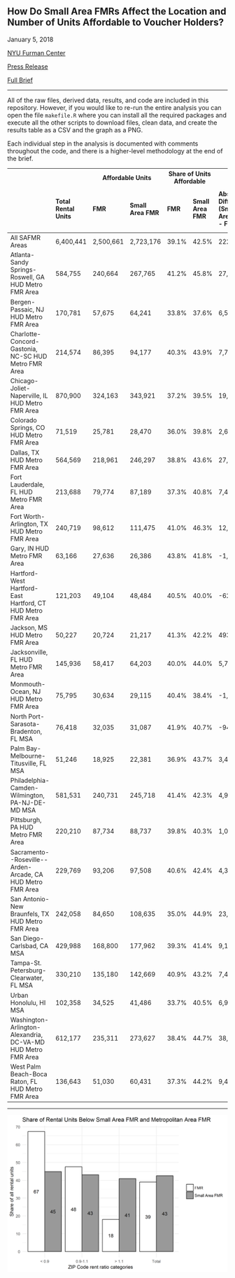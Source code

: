 
How Do Small Area FMRs Affect the Location and Number of Units Affordable to Voucher Holders?
---------------------------------------------------------------------------------------------

January 5, 2018

[NYU Furman Center](http://furmancenter.org/)

[Press Release](http://furmancenter.org/thestoop/entry/report-explores-how-small-area-fmrs-would-affect-availability-of-homes-affo)

[Full Brief](http://furmancenter.org/files/NYUFurmanCenter_SAFMRbrief_5JAN2018.pdf)

------------------------------------------------------------------------

All of the raw files, derived data, results, and code are included in this repository. However, if you would like to re-run the entire analysis you can open the file `makefile.R` where you can install all the required packages and execute all the other scripts to download files, clean data, and create the results table as a CSV and the graph as a PNG.

Each individual step in the analysis is documented with comments throughout the code, and there is a higher-level methodology at the end of the brief.

<table class="table" style="margin-left: auto; margin-right: auto;">
<thead>
<tr>
<th style="border-bottom:hidden">
</th>
<th style="border-bottom:hidden">
</th>
<th style="text-align:center; border-bottom:hidden; padding-bottom:0; padding-left:3px;padding-right:3px;" colspan="2">
Affordable Units

</th>
<th style="text-align:center; border-bottom:hidden; padding-bottom:0; padding-left:3px;padding-right:3px;" colspan="2">
Share of Units Affordable

</th>
<th style="border-bottom:hidden">
</th>
<th style="border-bottom:hidden">
</th>
</tr>
<tr>
<th style="text-align:left;">
</th>
<th style="text-align:left;">
Total Rental Units
</th>
<th style="text-align:left;">
FMR
</th>
<th style="text-align:left;">
Small Area FMR
</th>
<th style="text-align:left;">
FMR
</th>
<th style="text-align:left;">
Small Area FMR
</th>
<th style="text-align:left;">
Absolute Difference (Small Area FMR - FMR)
</th>
<th style="text-align:left;">
Percentage Change (Small Area FMR - FMR/FMR)
</th>
</tr>
</thead>
<tbody>
<tr>
<td style="text-align:left;">
All SAFMR Areas
</td>
<td style="text-align:left;">
6,400,441
</td>
<td style="text-align:left;">
2,500,661
</td>
<td style="text-align:left;">
2,723,176
</td>
<td style="text-align:left;">
39.1%
</td>
<td style="text-align:left;">
42.5%
</td>
<td style="text-align:left;">
222,515
</td>
<td style="text-align:left;">
8.9%
</td>
</tr>
<tr>
<td style="text-align:left;">
Atlanta-Sandy Springs-Roswell, GA HUD Metro FMR Area
</td>
<td style="text-align:left;">
584,755
</td>
<td style="text-align:left;">
240,664
</td>
<td style="text-align:left;">
267,765
</td>
<td style="text-align:left;">
41.2%
</td>
<td style="text-align:left;">
45.8%
</td>
<td style="text-align:left;">
27,101
</td>
<td style="text-align:left;">
11.3%
</td>
</tr>
<tr>
<td style="text-align:left;">
Bergen-Passaic, NJ HUD Metro FMR Area
</td>
<td style="text-align:left;">
170,781
</td>
<td style="text-align:left;">
57,675
</td>
<td style="text-align:left;">
64,241
</td>
<td style="text-align:left;">
33.8%
</td>
<td style="text-align:left;">
37.6%
</td>
<td style="text-align:left;">
6,566
</td>
<td style="text-align:left;">
11.4%
</td>
</tr>
<tr>
<td style="text-align:left;">
Charlotte-Concord-Gastonia, NC-SC HUD Metro FMR Area
</td>
<td style="text-align:left;">
214,574
</td>
<td style="text-align:left;">
86,395
</td>
<td style="text-align:left;">
94,177
</td>
<td style="text-align:left;">
40.3%
</td>
<td style="text-align:left;">
43.9%
</td>
<td style="text-align:left;">
7,782
</td>
<td style="text-align:left;">
9%
</td>
</tr>
<tr>
<td style="text-align:left;">
Chicago-Joliet-Naperville, IL HUD Metro FMR Area
</td>
<td style="text-align:left;">
870,900
</td>
<td style="text-align:left;">
324,163
</td>
<td style="text-align:left;">
343,921
</td>
<td style="text-align:left;">
37.2%
</td>
<td style="text-align:left;">
39.5%
</td>
<td style="text-align:left;">
19,758
</td>
<td style="text-align:left;">
6.1%
</td>
</tr>
<tr>
<td style="text-align:left;">
Colorado Springs, CO HUD Metro FMR Area
</td>
<td style="text-align:left;">
71,519
</td>
<td style="text-align:left;">
25,781
</td>
<td style="text-align:left;">
28,470
</td>
<td style="text-align:left;">
36.0%
</td>
<td style="text-align:left;">
39.8%
</td>
<td style="text-align:left;">
2,689
</td>
<td style="text-align:left;">
10.4%
</td>
</tr>
<tr>
<td style="text-align:left;">
Dallas, TX HUD Metro FMR Area
</td>
<td style="text-align:left;">
564,569
</td>
<td style="text-align:left;">
218,961
</td>
<td style="text-align:left;">
246,297
</td>
<td style="text-align:left;">
38.8%
</td>
<td style="text-align:left;">
43.6%
</td>
<td style="text-align:left;">
27,337
</td>
<td style="text-align:left;">
12.5%
</td>
</tr>
<tr>
<td style="text-align:left;">
Fort Lauderdale, FL HUD Metro FMR Area
</td>
<td style="text-align:left;">
213,688
</td>
<td style="text-align:left;">
79,774
</td>
<td style="text-align:left;">
87,189
</td>
<td style="text-align:left;">
37.3%
</td>
<td style="text-align:left;">
40.8%
</td>
<td style="text-align:left;">
7,415
</td>
<td style="text-align:left;">
9.3%
</td>
</tr>
<tr>
<td style="text-align:left;">
Fort Worth-Arlington, TX HUD Metro FMR Area
</td>
<td style="text-align:left;">
240,719
</td>
<td style="text-align:left;">
98,612
</td>
<td style="text-align:left;">
111,475
</td>
<td style="text-align:left;">
41.0%
</td>
<td style="text-align:left;">
46.3%
</td>
<td style="text-align:left;">
12,863
</td>
<td style="text-align:left;">
13%
</td>
</tr>
<tr>
<td style="text-align:left;">
Gary, IN HUD Metro FMR Area
</td>
<td style="text-align:left;">
63,166
</td>
<td style="text-align:left;">
27,636
</td>
<td style="text-align:left;">
26,386
</td>
<td style="text-align:left;">
43.8%
</td>
<td style="text-align:left;">
41.8%
</td>
<td style="text-align:left;">
-1,250
</td>
<td style="text-align:left;">
-4.5%
</td>
</tr>
<tr>
<td style="text-align:left;">
Hartford-West Hartford-East Hartford, CT HUD Metro FMR Area
</td>
<td style="text-align:left;">
121,203
</td>
<td style="text-align:left;">
49,104
</td>
<td style="text-align:left;">
48,484
</td>
<td style="text-align:left;">
40.5%
</td>
<td style="text-align:left;">
40.0%
</td>
<td style="text-align:left;">
-620
</td>
<td style="text-align:left;">
-1.3%
</td>
</tr>
<tr>
<td style="text-align:left;">
Jackson, MS HUD Metro FMR Area
</td>
<td style="text-align:left;">
50,227
</td>
<td style="text-align:left;">
20,724
</td>
<td style="text-align:left;">
21,217
</td>
<td style="text-align:left;">
41.3%
</td>
<td style="text-align:left;">
42.2%
</td>
<td style="text-align:left;">
493
</td>
<td style="text-align:left;">
2.4%
</td>
</tr>
<tr>
<td style="text-align:left;">
Jacksonville, FL HUD Metro FMR Area
</td>
<td style="text-align:left;">
145,936
</td>
<td style="text-align:left;">
58,417
</td>
<td style="text-align:left;">
64,203
</td>
<td style="text-align:left;">
40.0%
</td>
<td style="text-align:left;">
44.0%
</td>
<td style="text-align:left;">
5,786
</td>
<td style="text-align:left;">
9.9%
</td>
</tr>
<tr>
<td style="text-align:left;">
Monmouth-Ocean, NJ HUD Metro FMR Area
</td>
<td style="text-align:left;">
75,795
</td>
<td style="text-align:left;">
30,634
</td>
<td style="text-align:left;">
29,115
</td>
<td style="text-align:left;">
40.4%
</td>
<td style="text-align:left;">
38.4%
</td>
<td style="text-align:left;">
-1,519
</td>
<td style="text-align:left;">
-5%
</td>
</tr>
<tr>
<td style="text-align:left;">
North Port-Sarasota-Bradenton, FL MSA
</td>
<td style="text-align:left;">
76,418
</td>
<td style="text-align:left;">
32,035
</td>
<td style="text-align:left;">
31,087
</td>
<td style="text-align:left;">
41.9%
</td>
<td style="text-align:left;">
40.7%
</td>
<td style="text-align:left;">
-948
</td>
<td style="text-align:left;">
-3%
</td>
</tr>
<tr>
<td style="text-align:left;">
Palm Bay-Melbourne-Titusville, FL MSA
</td>
<td style="text-align:left;">
51,246
</td>
<td style="text-align:left;">
18,925
</td>
<td style="text-align:left;">
22,381
</td>
<td style="text-align:left;">
36.9%
</td>
<td style="text-align:left;">
43.7%
</td>
<td style="text-align:left;">
3,456
</td>
<td style="text-align:left;">
18.3%
</td>
</tr>
<tr>
<td style="text-align:left;">
Philadelphia-Camden-Wilmington, PA-NJ-DE-MD MSA
</td>
<td style="text-align:left;">
581,531
</td>
<td style="text-align:left;">
240,731
</td>
<td style="text-align:left;">
245,718
</td>
<td style="text-align:left;">
41.4%
</td>
<td style="text-align:left;">
42.3%
</td>
<td style="text-align:left;">
4,987
</td>
<td style="text-align:left;">
2.1%
</td>
</tr>
<tr>
<td style="text-align:left;">
Pittsburgh, PA HUD Metro FMR Area
</td>
<td style="text-align:left;">
220,210
</td>
<td style="text-align:left;">
87,734
</td>
<td style="text-align:left;">
88,737
</td>
<td style="text-align:left;">
39.8%
</td>
<td style="text-align:left;">
40.3%
</td>
<td style="text-align:left;">
1,002
</td>
<td style="text-align:left;">
1.1%
</td>
</tr>
<tr>
<td style="text-align:left;">
Sacramento--Roseville--Arden-Arcade, CA HUD Metro FMR Area
</td>
<td style="text-align:left;">
229,769
</td>
<td style="text-align:left;">
93,206
</td>
<td style="text-align:left;">
97,508
</td>
<td style="text-align:left;">
40.6%
</td>
<td style="text-align:left;">
42.4%
</td>
<td style="text-align:left;">
4,302
</td>
<td style="text-align:left;">
4.6%
</td>
</tr>
<tr>
<td style="text-align:left;">
San Antonio-New Braunfels, TX HUD Metro FMR Area
</td>
<td style="text-align:left;">
242,058
</td>
<td style="text-align:left;">
84,650
</td>
<td style="text-align:left;">
108,635
</td>
<td style="text-align:left;">
35.0%
</td>
<td style="text-align:left;">
44.9%
</td>
<td style="text-align:left;">
23,986
</td>
<td style="text-align:left;">
28.3%
</td>
</tr>
<tr>
<td style="text-align:left;">
San Diego-Carlsbad, CA MSA
</td>
<td style="text-align:left;">
429,988
</td>
<td style="text-align:left;">
168,800
</td>
<td style="text-align:left;">
177,962
</td>
<td style="text-align:left;">
39.3%
</td>
<td style="text-align:left;">
41.4%
</td>
<td style="text-align:left;">
9,162
</td>
<td style="text-align:left;">
5.4%
</td>
</tr>
<tr>
<td style="text-align:left;">
Tampa-St. Petersburg-Clearwater, FL MSA
</td>
<td style="text-align:left;">
330,210
</td>
<td style="text-align:left;">
135,180
</td>
<td style="text-align:left;">
142,669
</td>
<td style="text-align:left;">
40.9%
</td>
<td style="text-align:left;">
43.2%
</td>
<td style="text-align:left;">
7,489
</td>
<td style="text-align:left;">
5.5%
</td>
</tr>
<tr>
<td style="text-align:left;">
Urban Honolulu, HI MSA
</td>
<td style="text-align:left;">
102,358
</td>
<td style="text-align:left;">
34,525
</td>
<td style="text-align:left;">
41,486
</td>
<td style="text-align:left;">
33.7%
</td>
<td style="text-align:left;">
40.5%
</td>
<td style="text-align:left;">
6,961
</td>
<td style="text-align:left;">
20.2%
</td>
</tr>
<tr>
<td style="text-align:left;">
Washington-Arlington-Alexandria, DC-VA-MD HUD Metro FMR Area
</td>
<td style="text-align:left;">
612,177
</td>
<td style="text-align:left;">
235,311
</td>
<td style="text-align:left;">
273,627
</td>
<td style="text-align:left;">
38.4%
</td>
<td style="text-align:left;">
44.7%
</td>
<td style="text-align:left;">
38,316
</td>
<td style="text-align:left;">
16.3%
</td>
</tr>
<tr>
<td style="text-align:left;">
West Palm Beach-Boca Raton, FL HUD Metro FMR Area
</td>
<td style="text-align:left;">
136,643
</td>
<td style="text-align:left;">
51,030
</td>
<td style="text-align:left;">
60,431
</td>
<td style="text-align:left;">
37.3%
</td>
<td style="text-align:left;">
44.2%
</td>
<td style="text-align:left;">
9,402
</td>
<td style="text-align:left;">
18.4%
</td>
</tr>
</tbody>
</table>

------------------------------------------------------------------------

![](results/rent_category_figure.png)
